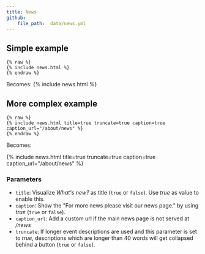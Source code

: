 ```yaml
---
title: News
github:
    file_path: _data/news.yml
---
```



## Simple example

```
{% raw %}
{% include news.html %}
{% endraw %}
```


Becomes:
{% include news.html %}

## More complex example

```
{% raw %}
{% include news.html title=true truncate=true caption=true caption_url="/about/news" %}
{% endraw %}
```

Becomes:

{% include news.html title=true truncate=true caption=true caption_url="/about/news" %}


### Parameters

* `title`: Visualize *What's new?* as title  (`true` or `false`). Use *true* as value to enable this.
* `caption`: Show the "For more news please visit our news page." by using *true*  (`true` or `false`).
* `caption_url`: Add a custom url if the main news page is not served at */news*
* `truncate`: If longer event descriptions are used and this parameter is set to *true*, descriptions which are longer than 40 words will get collapsed behind a button (`true` or `false`). 


